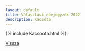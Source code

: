 ```yaml
---
layout: default
title: Választási névjegyzék 2022
description: Kacsóta
---
```


{% include Kacsoota.html %}

[Vissza](./)